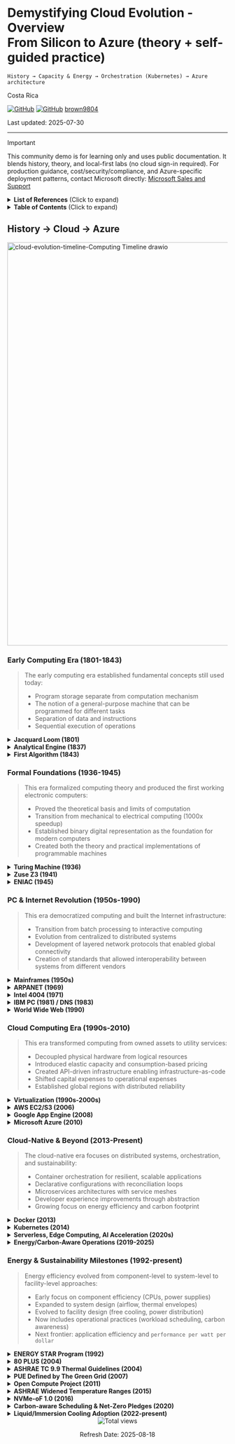 # Demystifying Cloud Evolution  - Overview <br/> From Silicon to Azure (theory + self-guided practice)

`History → Capacity & Energy → Orchestration (Kubernetes) → Azure architecture`

Costa Rica

[![GitHub](https://badgen.net/badge/icon/github?icon=github&label)](https://github.com)
[![GitHub](https://img.shields.io/badge/--181717?logo=github&logoColor=ffffff)](https://github.com/)
[brown9804](https://github.com/brown9804)

Last updated: 2025-07-30

-----------------------------

> [!IMPORTANT]
> This community demo is for learning only and uses public documentation. It blends history, theory, and local-first labs (no cloud sign-in required). For production guidance, cost/security/compliance, and Azure-specific deployment patterns, contact Microsoft directly: [Microsoft Sales and Support](https://support.microsoft.com/contactus?ContactUsExperienceEntryPointAssetId=S.HP.SMC-HOME)

<details>
<summary><b>List of References</b> (Click to expand)</summary>

- [Azure Architecture Center](https://learn.microsoft.com/azure/architecture/)
- [Azure Resource Manager & Bicep](https://learn.microsoft.com/azure/azure-resource-manager/)
- [Azure Well-Architected (cost, reliability, ops)](https://learn.microsoft.com/azure/well-architected/)
- [CNCF (Cloud Native Computing Foundation) Kubernetes Docs](https://kubernetes.io/docs/)
- [Linux Foundation (power management overview)](https://www.kernel.org/doc/html/latest/)
- [Intel 4004 history](https://www.intel.com/content/www/us/en/history/museum-story-of-intel-4004.html)
- [National Museums Scotland - The Jacquard loom: innovation in textiles and computing](https://www.nms.ac.uk/discover-catalogue/the-jacquard-loom-innovation-in-textiles-and-computing)
- [Science Museum Group - Babbage's Analytical Engine, 1834-1871. (Trial model)](https://collection.sciencemuseumgroup.org.uk/objects/co62245/babbages-analytical-engine-1834-1871-trial-model)

</details>

<details>
<summary><b>Table of Contents</b> (Click to expand)</summary>


</details>

## History → Cloud → Azure 

<img width="1143" height="921" alt="cloud-evolution-timeline-Computing Timeline drawio" src="https://github.com/user-attachments/assets/4096eb52-7a0e-4a98-8b01-0b8e7884cdd8" />

### Early Computing Era (1801-1843)

> The early computing era established fundamental concepts still used today:
>  - Program storage separate from computation mechanism
>  - The notion of a general-purpose machine that can be programmed for different tasks
>  - Separation of data and instructions
>  - Sequential execution of operations

<details>
  <summary><b>Jacquard Loom (1801)</b></summary>

> Introduced a system of `punched cards` to control the weaving of complex textile patterns. Each card represented a row of the design, and holes in the card determined which warp threads were lifted.  

- **Joseph Marie Jacquard**: Created programmable textile looms that revolutionized the silk industry
- **Technical significance**: Demonstrated storing instructions as physical media; inspired later computing pioneers
  - **Binary Encoding**: Presence or absence of a hole acted as a binary signal (on/off), a precursor to digital logic.
  - **Sequential Control**: Cards were fed in sequence, allowing the loom to execute a stored program of instructions.
  - **Modularity**: Patterns could be changed by swapping card sets, introducing the concept of **programmability**.
  - **Significance**:
    - Demonstrated **data-driven automation**, instructions stored on physical media rather than hardwired mechanisms.
    - Influenced early computing pioneers like **Charles Babbage**, who adopted the punched card concept for the Analytical Engine.
- **Legacy**: Direct ancestor to punch card computing systems used through the 1970s
  - Direct ancestor of **punch card computing systems** used in tabulating machines (Hollerith, IBM) and early digital computers through the 1970s.
  - Established the principle of **separating hardware from instructions**, foundational for modern computing.

    <img width="771" height="513" alt="image" src="https://github.com/user-attachments/assets/e8ba359b-c082-4c37-80cc-21f42abec5bb" />

    <img width="1080" height="1620" alt="image" src="https://github.com/user-attachments/assets/8cddd1af-2863-4789-a44d-e90acc7abe39" />

From [National Museums Scotland - The Jacquard loom: innovation in textiles and computing](https://www.nms.ac.uk/discover-catalogue/the-jacquard-loom-innovation-in-textiles-and-computing)

</details>

<details>
  <summary><b>Analytical Engine (1837)</b></summary>

- **Inventor**: Charles Babbage, an English mathematician and engineer, often called the `father of the computer`. Although the machine was never completed during his lifetime, his design laid the foundation for modern computing.
- **Historical Context**: Conceived in 1837 as an evolution of Babbage’s earlier Difference Engine, the Analytical Engine was designed during the Industrial Revolution, when mechanical engineering was advancing rapidly.
- **Technical Features**:
  - **Arithmetic Logic Unit (ALU)**: Known as the `mill`, it could perform basic arithmetic operations (addition, subtraction, multiplication, division).
  - **Memory**: Called the `store`, it could hold up to 1,000 numbers of 40 digits each.
  - **Input/Output**: Planned to use punched cards for input (inspired by Jacquard looms) and a printer for output, along with a curve plotter and bell.
  - **Control Flow**: Included conditional branching and loops, making it Turing-complete in concept.
- **Architecture**:
  - **Separation of Components**: Distinguished between the `store` (memory) and the `mill` (processor), a principle still used in modern von Neumann architecture.
  - **Programmability**: Programs were to be fed via punched cards, allowing general-purpose computation rather than a single fixed task.
- **Significance**:
  - First complete design for a `general-purpose programmable computing device`.
  - Influenced later pioneers like Ada Lovelace, who wrote what is considered the first algorithm intended for a machine.
  - Although never built due to technological and financial limitations, its conceptual design anticipated key elements of modern computers.
- **Legacy**:
  - Demonstrated the feasibility of automated computation.
  - Inspired future generations of computer scientists and engineers, bridging the gap between mechanical calculation and electronic computing.

  <img width="736" height="576" alt="image" src="https://github.com/user-attachments/assets/61d82642-ba30-4a67-9c6d-9786ab747d96" />
  
  <img width="458" height="576" alt="image" src="https://github.com/user-attachments/assets/84a3598f-4d14-4d66-ad47-50ad8d77a82b" />
  
  <img width="456" height="576" alt="image" src="https://github.com/user-attachments/assets/5c0a3946-7158-4710-9b84-dad2bd23edd5" />

From [Science Museum Group - Babbage's Analytical Engine, 1834-1871. (Trial model)](https://collection.sciencemuseumgroup.org.uk/objects/co62245/babbages-analytical-engine-1834-1871-trial-model)

</details>

<details>
  <summary><b>First Algorithm (1843)</b></summary>

- **Ada Lovelace**: English mathematician and visionary, known for her collaboration with Charles Babbage on the Analytical Engine. She is widely recognized as the first computer programmer.
- **Technical Contribution**:
  - Authored the famous `Notes` (A–G) appended to her translation of Luigi Federico Menabrea’s paper on the Analytical Engine.
  - In Note G, she described a step-by-step algorithm for computing Bernoulli numbers using the Engine’s operations — the first published algorithm intended for execution by a machine.
  - Her algorithm leveraged the Engine’s ability to perform **loops** and **conditional branching**, concepts fundamental to modern programming.
- **Conceptual Breakthrough**:
  - Proposed that the Analytical Engine could manipulate **symbols** as well as numbers, anticipating the idea of **general-purpose computation**.
  - Suggested that such a machine could compose music or create art if the rules were formalized — a profound insight into symbolic processing and abstraction.
- **Technical Insights in Notes**:
  - Discussed the Engine’s architecture in detail: the `store` (memory), `mill` (processor), and the use of **punched cards** for instructions and data.
  - Explained how **sequential control**, **iteration**, and **data storage** would work mechanically.
  - Highlighted the importance of **programming discipline**, noting that errors in instructions could propagate through computations.
- **Legacy**:
  - Considered the first computer programmer for publishing the earliest algorithm designed for a machine.
  - The modern programming language `Ada` (developed by the U.S. Department of Defense in the early 1980s) was named in her honor.
- **About the `Ada` Language**:
  - **Purpose**: Designed for large-scale, safety-critical, and real-time systems where reliability and maintainability are essential.
  - **Key Features**: Strong typing, modularity, concurrency (tasking), exception handling, and support for real-time constraints.
  - **Primary Uses**:
    - **Aerospace and Defense**: Avionics systems, missile guidance, and military command systems.
    - **Transportation**: Railway signaling, air traffic control.
    - **Medical Devices**: Life-critical monitoring systems.
  - **Derived Technologies**:
    - Influenced later languages like SPARK (a formally verifiable subset of Ada for high-assurance systems).
    - Continues to be used in mission-critical software for satellites, aircraft, and nuclear systems.
      
    <img width="800" height="800" alt="image" src="https://github.com/user-attachments/assets/d03ca56b-8930-4f43-8caf-931237b67efc" />

From [Computer History Museum - Ada Lovelace](https://www.computerhistory.org/babbage/adalovelace)

</details>

### Formal Foundations (1936-1945)

> This era formalized computing theory and produced the first working electronic computers:
>   - Proved the theoretical basis and limits of computation
>   - Transition from mechanical to electrical computing (1000x speedup)
>   - Established binary digital representation as the foundation for modern computers
>   - Created both the theory and practical implementations of programmable machines

<details>
  <summary><b>Turing Machine (1936)</b></summary>

- **Alan Turing**: Mathematician who formalized the concept of algorithm and computation
- **Technical significance**: Defined the limits of what can be computed; proved some problems are undecidable
- **Key concepts**: Universal machine, halting problem, computability
- **Architecture**: Abstract machine with infinite tape, read/write head, and finite state control

</details>

<details>
  <summary><b>Zuse Z3 (1941)</b></summary>

- **Konrad Zuse**: German engineer who built the first programmable, fully automatic digital computer
- **Technical features**: Used 2,600 relays, binary floating-point numbers, 22-bit word length
- **Limitations**: No conditional branching capability (had to be simulated through multiple program paths)
- **Significance**: First working programmable computer; operated at 5-10 Hz

</details>

<details>
  <summary><b>ENIAC (1945)</b></summary>

- **John Mauchly & J. Presper Eckert**: Led the engineering team at University of Pennsylvania
- **Technical features**: 17,468 vacuum tubes, 5 million operations per second, 20 accumulators
- **Programming**: Initially programmed by rewiring (took days); later modified for stored-program operation
- **Applications**: Originally calculated artillery firing tables; later used for nuclear weapon design

</details>

### PC & Internet Revolution (1950s-1990)

> This era democratized computing and built the Internet infrastructure:
>   - Transition from batch processing to interactive computing
>   - Evolution from centralized to distributed systems
>   - Development of layered network protocols that enabled global connectivity
>   - Creation of standards that allowed interoperability between systems from different vendors

<details>
  <summary><b>Mainframes (1950s)</b></summary>

- **IBM System/360 (1964)**: First family of compatible computers with different performance levels
- **Technical features**: Standardized instruction set architecture across product line
- **Impact**: Established the concept of a computer "architecture" independent of implementation
- **Business model**: Centralized computing with terminals; time-sharing systems

</details>

<details>
  <summary><b>ARPANET (1969)</b></summary>

- **Key people**: Vint Cerf, Bob Kahn, Leonard Kleinrock, J.C.R. Licklider
- **Technical innovations**: Packet switching, distributed network without central control
- **Protocols**: Network Control Program (NCP), later TCP/IP (1983)
- **Growth**: From 4 nodes in 1969 to global network infrastructure

</details>

<details>
  <summary><b>Intel 4004 (1971)</b></summary>

- **Federico Faggin, Ted Hoff, Stanley Mazor**: Designers of the first commercial microprocessor
- **Technical specifications**: 2,300 transistors, 4-bit CPU, 740 kHz clock speed
- **Process technology**: 10μm silicon gate technology
- **Impact**: Began the trend of increasing integration that continues with today's processors

</details>

<details>
  <summary><b>IBM PC (1981) / DNS (1983)</b></summary>

- **IBM PC**: Open architecture led to clone market and standardization
- **DNS**: Paul Mockapetris designed system to map names to IP addresses
- **Technical significance**: DNS enabled scaling the Internet beyond manual address tables

</details>

<details>
  <summary><b>World Wide Web (1990)</b></summary>

- **Tim Berners-Lee**: Created HTTP, HTML, and the first browser while at CERN
- **Technical components**: URLs, HTTP protocol, HTML markup language
- **Architecture**: Client-server model with stateless requests

</details>

### Cloud Computing Era (1990s-2010)

> This era transformed computing from owned assets to utility services:
>   - Decoupled physical hardware from logical resources
>   - Introduced elastic capacity and consumption-based pricing
>   - Created API-driven infrastructure enabling infrastructure-as-code
>   - Shifted capital expenses to operational expenses
>   - Established global regions with distributed reliability

<details>
  <summary><b>Virtualization (1990s-2000s)</b></summary>

- **VMware (founded 1998)**: Commercialized x86 virtualization
- **Technical innovations**: Virtual Machine Monitors (VMMs), hardware-assisted virtualization (Intel VT-x, AMD-V)
- **Benefits**: Server consolidation, workload isolation, snapshot/migration capabilities
- **Enabling technologies**: Trap-and-emulate, binary translation, paravirtualization

</details>

<details>
  <summary><b>AWS EC2/S3 (2006)</b></summary>

- **Key people**: Andy Jassy (AWS CEO), Werner Vogels (CTO)
- **Technical innovations**: API-driven infrastructure, pay-per-use model
- **Architecture**: Multi-tenant infrastructure, virtualization at scale
- **Impact**: Fundamentally changed IT procurement and operations models

</details>
<details>
    <summary><b>Google App Engine (2008)</b></summary>

- **Technical approach**: Platform-as-a-Service (PaaS) model
- **Developer experience**: Focus on application code, not infrastructure
- **Constraints**: Language/framework restrictions, quotas, managed scaling
- **Impact**: Introduced developers to serverless concepts and auto-scaling

</details>

<details>
    <summary><b>Microsoft Azure (2010)</b></summary>

- **Initial focus**: Platform-as-a-Service with .NET integration
- **Evolution**: Expanded to full IaaS/PaaS/SaaS portfolio
- **Technical innovations**: Resource Manager model, integrated identity with Azure AD
- **Enterprise focus**: Hybrid capabilities, enterprise compliance certifications

</details>

</details>

### Cloud-Native & Beyond (2013-Present)

> The cloud-native era focuses on distributed systems, orchestration, and sustainability:
>  - Container orchestration for resilient, scalable applications
>  - Declarative configurations with reconciliation loops
>  - Microservices architectures with service meshes
>  - Developer experience improvements through abstraction
>  - Growing focus on energy efficiency and carbon footprint


<details>
    <summary><b>Docker (2013)</b></summary>

- **Founder**: Solomon Hykes (demonstrated at PyCon 2013)
- **Technical foundations**: Linux namespaces, cgroups, overlayfs
- **Key innovations**: Standard image format, portable runtime, layered filesystem
- **Impact**: Transformed application packaging, testing, and deployment

</details>

<details>
    <summary><b>Kubernetes (2014)</b></summary>

- **Origins**: Inspired by Google’s internal Borg system
- **Key contributors**: Craig McLuckie, Joe Beda, Brendan Burns
- **Technical architecture**: Declarative API, control loops, extensibility via CRDs
- **Core concepts**: Pods, Services, Deployments, StatefulSets, ConfigMaps, Secrets

</details>

<details>
    <summary><b>Serverless, Edge Computing, AI Acceleration (2020s)</b></summary>

- **Serverless computing**: Event-driven functions with automatic scaling (e.g., Azure Functions, AWS Lambda)
- **Edge computing**: Processing data closer to sources to reduce latency
- **AI acceleration**: Specialized hardware (GPUs, TPUs, NPUs) for machine learning workloads
- **Key technologies**: Azure Functions, AWS Lambda, TensorFlow, PyTorch, CUDA

</details>

<details>
    <summary><b>Energy/Carbon-Aware Operations (2019-2025)</b></summary>

- **Carbon-aware scheduling**: Shifting workloads to times/regions with cleaner energy
- **Technical approach**: Real-time carbon intensity signals, flexible workload policies
- **Tools**: Grid carbon intensity APIs, Microsoft Sustainability Calculator
- **Standards**: ISO 14064, GHG Protocol, Carbon Disclosure Project

</details>

### Energy & Sustainability Milestones (1992-present)

> Energy efficiency evolved from component-level to system-level to facility-level approaches:
>   - Early focus on component efficiency (CPUs, power supplies)
>   - Expanded to system design (airflow, thermal envelopes)
>   - Evolved to facility design (free cooling, power distribution)
>   - Now includes operational practices (workload scheduling, carbon awareness)
>   - Next frontier: application efficiency and `performance per watt per dollar`

<details>
  <summary><b>ENERGY STAR Program (1992)</b></summary>
  
- **Administrator**: U.S. Environmental Protection Agency
- **Technical focus**: Energy consumption standards for computers, monitors
- **Measurement methodology**: Standardized power consumption testing
- **Impact**: Created baseline efficiency metrics for IT equipment

</details>


<details>
    <summary><b>80 PLUS (2004)</b></summary>

- **Focus**: Power Supply Unit efficiency certification
- **Technical standards**: Efficiency targets at different load levels (20%, 50%, 100%)
- **Tiers**: Standard, Bronze, Silver, Gold, Platinum, Titanium
- **Significance**: Reduced energy waste in power conversion

</details>


<details>
    <summary><b>ASHRAE TC 9.9 Thermal Guidelines (2004)</b></summary>

- **Technical focus**: Environmental specifications for datacenters
- **Key innovation**: Standardized temperature and humidity ranges
- **Classes**: A1-A4 with different allowable ranges
- **Impact**: Enabled higher operating temperatures, reduced cooling needs

</details>

<details>
    <summary><b>PUE Defined by The Green Grid (2007)</b></summary>

- **Formula**: Total Facility Energy ÷ IT Equipment Energy
- **Ideal value**: 1.0 (all energy goes to computing)
- **Industry evolution**: Average PUE improved from ~2.0 to ~1.2 in hyperscale facilities
- **Limitations**: Doesn't measure computational efficiency, only facility overhead

</details>

<details>
    <summary><b>Open Compute Project (2011)</b></summary>

- **Founded by**: Facebook (now Meta)
- **Technical innovations**: Open hardware designs for servers, storage, racks
- **Key contributions**: Simplified chassis, higher efficiency power systems, rack-scale designs
- **Impact**: Standardized efficient designs across industry

</details>

<details>
    <summary><b>ASHRAE Widened Temperature Ranges (2015)</b></summary>

- **Technical change**: Expanded recommended and allowable temperature ranges
- **Impact**: Reduced cooling requirements, enabled more free cooling hours
- **Classes**: New A1-A4 classes with wider ranges for different equipment types
- **Energy savings**: Up to 4% energy reduction per 1°C increase in setpoint

</details>

<details>
    <summary><b>NVMe-oF 1.0 (2016)</b></summary>

- **Technical innovation**: Extended NVMe over network fabrics (RDMA, FC, TCP)
- **Energy efficiency**: Reduced CPU overhead for storage operations
- **Performance**: Lower latency and higher IOPS per watt
- **Impact**: Enabled disaggregation of storage resources

</details>

<details>
    <summary><b>Carbon-aware Scheduling & Net-Zero Pledges (2020)</b></summary>

- **Technical approach**: Workload placement based on real-time grid carbon intensity
- **Company commitments**: Microsoft, Google, Amazon announced carbon reduction goals
- **Implementation**: APIs for carbon intensity, scheduler plugins, policy engines
- **Impact**: Shifting flexible workloads to times of abundant renewable energy

</details>

<details>
    <summary><b>Liquid/Immersion Cooling Adoption (2022-present)</b></summary>

- **Drivers**: Higher density racks, AI accelerators with high TDP
- **Technologies**: Direct-to-chip liquid cooling, single-phase immersion, two-phase immersion
- **Benefits**: Higher efficiency, enables >100kW per rack densities
- **Adoption**: From niche HPC to mainstream in hyperscale facilities

</details>

<!-- START BADGE -->
<div align="center">
  <img src="https://img.shields.io/badge/Total%20views-1341-limegreen" alt="Total views">
  <p>Refresh Date: 2025-08-18</p>
</div>
<!-- END BADGE -->
